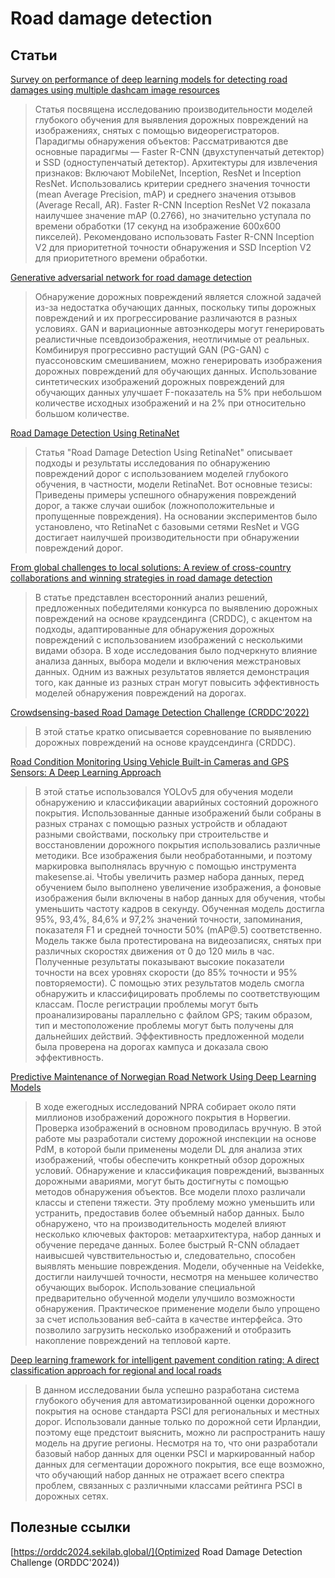 # Road damage detection

## Статьи

[Survey on performance of deep learning models for detecting road damages using multiple dashcam image resources](https://ru.article.sk/book/83969616/5938d8/survey-on-performance-of-deep-learning-models-for-detecting-road-damages-using-multiple-dashcam-imag.html)

> Статья посвящена исследованию производительности моделей глубокого обучения для выявления дорожных повреждений на изображениях, снятых с помощью видеорегистраторов.
> Парадигмы обнаружения объектов: Рассматриваются две основные парадигмы — Faster R-CNN (двухступенчатый детектор) и SSD (одноступенчатый детектор).
Архитектуры для извлечения признаков: Включают MobileNet, Inception, ResNet и Inception ResNet.
Использовались критерии среднего значения точности (mean Average Precision, mAP) и среднего значения отзывов (Average Recall, AR).
Faster R-CNN Inception ResNet V2 показала наилучшее значение mAP (0.2766), но значительно уступала по времени обработки (17 секунд на изображение 600x600 пикселей).
Рекомендовано использовать Faster R-CNN Inception V2 для приоритетной точности обнаружения и SSD Inception V2 для приоритетного времени обработки.

[Generative adversarial network for road damage detection](https://ru.article.sk/book/82210103/f04729/generative-adversarial-network-for-road-damage-detection.html)

> Обнаружение дорожных повреждений является сложной задачей из-за недостатка обучающих данных, поскольку типы дорожных повреждений и их прогрессирование различаются в разных условиях.
> GAN и вариационные автоэнкодеры могут генерировать реалистичные псевдоизображения, неотличимые от реальных.
> Комбинируя прогрессивно растущий GAN (PG-GAN) с пуассоновским смешиванием, можно генерировать изображения дорожных повреждений для обучающих данных.
> Использование синтетических изображений дорожных повреждений для обучающих данных улучшает F-показатель на 5% при небольшом количестве исходных изображений и на 2% при относительно большом количестве.

[Road Damage Detection Using RetinaNet](https://www.researchgate.net/publication/330625636_Road_Damage_Detection_Using_RetinaNet)

> Статья "Road Damage Detection Using RetinaNet" описывает подходы и результаты исследования по обнаружению повреждений дорог с использованием моделей глубокого обучения, в частности, модели RetinaNet. Вот основные тезисы:
> Приведены примеры успешного обнаружения повреждений дорог, а также случаи ошибок (ложноположительные и пропущенные повреждения).
> На основании экспериментов было установлено, что RetinaNet с базовыми сетями ResNet и VGG достигает наилучшей производительности при обнаружении повреждений дорог.

[From global challenges to local solutions: A review of cross-country collaborations and winning strategies in road damage detection](https://www.sciencedirect.com/science/article/abs/pii/S1474034624000363?via%3Dihub)

> В статье представлен всесторонний анализ решений, предложенных победителями конкурса по выявлению дорожных повреждений на основе краудсендинга (CRDDC), с акцентом на подходы, адаптированные для обнаружения дорожных повреждений с использованием изображений с несколькими видами обзора. В ходе исследования было подчеркнуто влияние анализа данных, выбора модели и включения межстрановых данных. Одним из важных результатов является демонстрация того, как данные из разных стран могут повысить эффективность моделей обнаружения повреждений на дорогах.

[Crowdsensing-based Road Damage Detection Challenge (CRDDC’2022)](https://www.researchgate.net/publication/367456896_Crowdsensing-based_Road_Damage_Detection_Challenge_CRDDC%272022)

> В этой статье кратко описывается соревнование по выявлению дорожных повреждений на основе краудсендинга (CRDDC).

[Road Condition Monitoring Using Vehicle Built-in Cameras and GPS Sensors: A Deep Learning Approach](https://www.mdpi.com/2624-8921/5/3/51)

> В этой статье использовался YOLOv5 для обучения модели обнаружению и классификации аварийных состояний дорожного покрытия. Использованные данные изображений были собраны в разных странах с помощью разных устройств и обладают разными свойствами, поскольку при строительстве и восстановлении дорожного покрытия использовались различные методики. Все изображения были необработанными, и поэтому маркировка выполнялась вручную с помощью инструмента makesense.ai. Чтобы увеличить размер набора данных, перед обучением было выполнено увеличение изображения, а фоновые изображения были включены в набор данных для обучения, чтобы уменьшить частоту кадров в секунду. Обученная модель достигла 95%, 93,4%, 84,6% и 97,2% значений точности, запоминания, показателя F1 и средней точности 50% (mAP@.5) соответственно.
> Модель также была протестирована на видеозаписях, снятых при различных скоростях движения от 0 до 120 миль в час. Полученные результаты показывают высокие показатели точности на всех уровнях скорости (до 85% точности и 95% повторяемости). С помощью этих результатов модель смогла обнаружить и классифицировать проблемы по соответствующим классам. После регистрации проблемы могут быть проанализированы параллельно с файлом GPS; таким образом, тип и местоположение проблемы могут быть получены для дальнейших действий. Эффективность предложенной модели была проверена на дорогах кампуса и доказала свою эффективность.

[Predictive Maintenance of Norwegian Road Network Using Deep Learning Models](https://www.mdpi.com/1424-8220/23/6/2935)

> В ходе ежегодных исследований NPRA собирает около пяти миллионов изображений дорожного покрытия в Норвегии. Проверка изображений в основном проводилась вручную. В этой работе мы разработали систему дорожной инспекции на основе PdM, в которой были применены модели DL для анализа этих изображений, чтобы обеспечить конкретный обзор дорожных условий. Обнаружение и классификация повреждений, вызванных дорожными авариями, могут быть достигнуты с помощью методов обнаружения объектов. Все модели плохо различали классы и степени тяжести. Эту проблему можно уменьшить или устранить, предоставив более объемный набор данных. Было обнаружено, что на производительность моделей влияют несколько ключевых факторов: метаархитектура, набор данных и обучение передаче данных. Более быстрый R-CNN обладает наивысшей чувствительностью и, следовательно, способен выявлять меньшие повреждения. Модели, обученные на Veidekke, достигли наилучшей точности, несмотря на меньшее количество обучающих выборок. Использование специальной предварительно обученной модели улучшило возможности обнаружения. Практическое применение модели было упрощено за счет использования веб-сайта в качестве интерфейса. Это позволило загрузить несколько изображений и отобразить накопление повреждений на тепловой карте.

[Deep learning framework for intelligent pavement condition rating: A direct classification approach for regional and local roads](https://www.sciencedirect.com/science/article/pii/S0926580523002054)

> В данном исследовании была успешно разработана система глубокого обучения для автоматизированной оценки дорожного покрытия на основе стандарта PSCI для региональных и местных дорог. Использовали данные только по дорожной сети Ирландии, поэтому еще предстоит выяснить, можно ли распространить нашу модель на другие регионы. Несмотря на то, что они разработали базовый набор данных для оценки PSCI и маркированный набор данных для сегментации дорожного покрытия, все еще возможно, что обучающий набор данных не отражает всего спектра проблем, связанных с различными классами рейтинга PSCI в дорожных сетях.

## Полезные ссылки

[https://orddc2024.sekilab.global/](Optimized Road Damage Detection Challenge (ORDDC'2024))
